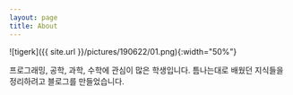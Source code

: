 ```yaml
---
layout: page
title: About
---
```


![tigerk]({{ site.url }}/pictures/190622/01.png){:width="50%"}

프로그래밍, 공학, 과학, 수학에 관심이 많은 학생입니다. 틈나는대로 배웠던 지식들을 정리하려고 블로그를 만들었습니다.

